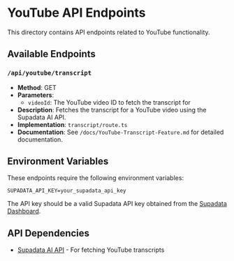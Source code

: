 # YouTube API Endpoints

This directory contains API endpoints related to YouTube functionality.

## Available Endpoints

### `/api/youtube/transcript`

- **Method**: GET
- **Parameters**: 
  - `videoId`: The YouTube video ID to fetch the transcript for
- **Description**: Fetches the transcript for a YouTube video using the Supadata AI API.
- **Implementation**: `transcript/route.ts`
- **Documentation**: See `/docs/YouTube-Transcript-Feature.md` for detailed documentation.

## Environment Variables

These endpoints require the following environment variables:

```
SUPADATA_API_KEY=your_supadata_api_key
```

The API key should be a valid Supadata API key obtained from the [Supadata Dashboard](https://supadata.ai/).

## API Dependencies

- [Supadata AI API](https://supadata.ai/documentation/youtube/get-transcript) - For fetching YouTube transcripts 